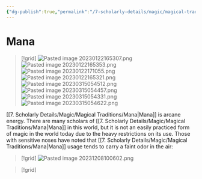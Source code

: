```yaml
---
{"dg-publish":true,"permalink":"/7-scholarly-details/magic/magical-traditions/mana/"}
---
```


# Mana

>[!grid]
>![Pasted image 20230122165307.png](/img/user/x.%20Assets/Attachments/Pasted%20image%2020230122165307.png)
>![Pasted image 20230122165353.png](/img/user/x.%20Assets/Attachments/Pasted%20image%2020230122165353.png)
>![Pasted image 20230122171055.png](/img/user/x.%20Assets/Attachments/Pasted%20image%2020230122171055.png)
>![Pasted image 20230122165321.png](/img/user/x.%20Assets/Attachments/Pasted%20image%2020230122165321.png)
>![Pasted image 20230315054512.png](/img/user/x.%20Assets/Attachments/Pasted%20image%2020230315054512.png)
>![Pasted image 20230315054457.png](/img/user/x.%20Assets/Attachments/Pasted%20image%2020230315054457.png)
>![Pasted image 20230315054331.png](/img/user/x.%20Assets/Attachments/Pasted%20image%2020230315054331.png)
>![Pasted image 20230315054622.png](/img/user/x.%20Assets/Attachments/Pasted%20image%2020230315054622.png)

[[7. Scholarly Details/Magic/Magical Traditions/Mana\|Mana]] is arcane energy. There are many scholars of [[7. Scholarly Details/Magic/Magical Traditions/Mana\|Mana]] in this world, but it is not an easily practiced form of magic in the world today due to the heavy restrictions on its use. Those with sensitive noses have noted that [[7. Scholarly Details/Magic/Magical Traditions/Mana\|Mana]] usage tends to carry a faint odor in the air:

>[!grid]
>![Pasted image 20231208100602.png](/img/user/x.%20Assets/Attachments/Pasted%20image%2020231208100602.png)


>[!grid]
